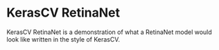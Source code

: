# KerasCV RetinaNet

KerasCV RetinaNet is a demonstration of what a RetinaNet model would look like written in the style of KerasCV.
